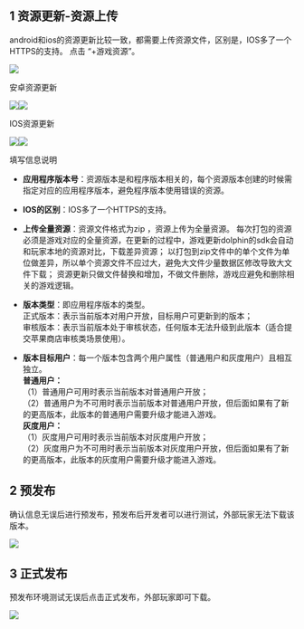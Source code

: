 ## 1 资源更新-资源上传 

android和ios的资源更新比较一致，都需要上传资源文件，区别是，IOS多了一个HTTPS的支持。
点击 “+游戏资源”。

![](http://imgcache.tce.fsphere.cn/image/i.imgur.com/AlORXcf.png)

安卓资源更新 

![](http://imgcache.tce.fsphere.cn/image/mc.qcloudimg.com/static/img/e59dd3f32ed397f06c04765992e2e7eb/ad-ziyuan1.png)![](http://imgcache.tce.fsphere.cn/image/mc.qcloudimg.com/static/img/0886e0bb793944c32c3229b06907d32a/ad-ziyuan2.png)

IOS资源更新 

![](http://imgcache.tce.fsphere.cn/image/mc.qcloudimg.com/static/img/43f1426055849d1afcbde51bb882d97f/image.png)![](http://imgcache.tce.fsphere.cn/image/mc.qcloudimg.com/static/img/d81aca63b6d5a61e88a92e9f395a98ce/image.png)

填写信息说明

- **应用程序版本号**：资源版本是和程序版本相关的，每个资源版本创建的时候需指定对应的应用程序版本，避免程序版本使用错误的资源。

- **IOS的区别**：IOS多了一个HTTPS的支持。

- **上传全量资源**：资源文件格式为zip ，资源上传为全量资源。
每次打包的资源必须是游戏对应的全量资源，在更新的过程中，游戏更新dolphin的sdk会自动和玩家本地的资源对比，下载差异资源； 以打包到zip文件中的单个文件为单位做差异，所以单个资源文件不应过大，避免大文件少量数据区修改导致大文件下载； 资源更新只做文件替换和增加，不做文件删除，游戏应避免和删除相关的游戏逻辑。


- **版本类型**：即应用程序版本的类型。  
正式版本：表示当前版本对用户开放，目标用户可更新到的版本；  
审核版本：表示当前版本处于审核状态，任何版本无法升级到此版本（适合提交苹果商店审核类场景使用）。

- **版本目标用户**：每一个版本包含两个用户属性（普通用户和灰度用户）且相互独立。   
**普通用户：**  
（1）普通用户可用时表示当前版本对普通用户开放；  
（2）普通用户为不可用时表示当前版本对普通用户开放，但后面如果有了新的更高版本，此版本的普通用户需要升级才能进入游戏。   
**灰度用户：**  
（1）灰度用户可用时表示当前版本对灰度用户开放；  
（2）灰度用户为不可用时表示当前版本对灰度用户开放，但后面如果有了新的更高版本，此版本的灰度用户需要升级才能进入游戏。



## 2 预发布

确认信息无误后进行预发布，预发布后开发者可以进行测试，外部玩家无法下载该版本。

![](http://imgcache.tce.fsphere.cn/image/mc.qcloudimg.com/static/img/8e0872587679c2e03ef42730d7481aa2/ziyuan-yufabu.png)


## 3 正式发布

预发布环境测试无误后点击正式发布，外部玩家即可下载。

![](http://imgcache.tce.fsphere.cn/image/mc.qcloudimg.com/static/img/619ff84eddc29bdf54938fb940b6e7d8/zhengshifabu.png)

